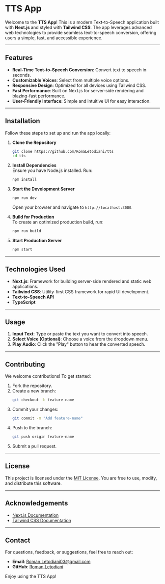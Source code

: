 # TTS App

Welcome to the **TTS App**! This is a modern Text-to-Speech application built with **Next.js** and styled with **Tailwind CSS**. The app leverages advanced web technologies to provide seamless text-to-speech conversion, offering users a simple, fast, and accessible experience.

---

## Features

- **Real-Time Text-to-Speech Conversion**: Convert text to speech in seconds.
- **Customizable Voices**: Select from multiple voice options.
- **Responsive Design**: Optimized for all devices using Tailwind CSS.
- **Fast Performance**: Built on Next.js for server-side rendering and blazing-fast performance.
- **User-Friendly Interface**: Simple and intuitive UI for easy interaction.

---

## Installation

Follow these steps to set up and run the app locally:

1. **Clone the Repository**  
   ```bash
   git clone https://github.com/RomaLetodiani/tts
   cd tts
   ```

2. **Install Dependencies**  
   Ensure you have Node.js installed. Run:  
   ```bash
   npm install
   ```

3. **Start the Development Server**  
   ```bash
   npm run dev
   ```
   Open your browser and navigate to `http://localhost:3000`.

4. **Build for Production**  
   To create an optimized production build, run:  
   ```bash
   npm run build
   ```

5. **Start Production Server**  
   ```bash
   npm start
   ```

---

## Technologies Used

- **Next.js**: Framework for building server-side rendered and static web applications.
- **Tailwind CSS**: Utility-first CSS framework for rapid UI development.
- **Text-to-Speech API**
- **TypeScript**

---

## Usage

1. **Input Text**: Type or paste the text you want to convert into speech.
2. **Select Voice (Optional)**: Choose a voice from the dropdown menu.
3. **Play Audio**: Click the "Play" button to hear the converted speech.

---

## Contributing

We welcome contributions! To get started:

1. Fork the repository.
2. Create a new branch:  
   ```bash
   git checkout -b feature-name
   ```
3. Commit your changes:  
   ```bash
   git commit -m "Add feature-name"
   ```
4. Push to the branch:  
   ```bash
   git push origin feature-name
   ```
5. Submit a pull request.

---

## License

This project is licensed under the [MIT License](LICENSE). You are free to use, modify, and distribute this software.

---

## Acknowledgements

- [Next.js Documentation](https://nextjs.org/docs)
- [Tailwind CSS Documentation](https://tailwindcss.com/docs)

---

## Contact

For questions, feedback, or suggestions, feel free to reach out:

- **Email**: Roman.Letodiani03@gmail.com  
- **GitHub**: [Roman Letodiani](https://github.com/RomaLetodiani)

Enjoy using the TTS App!
